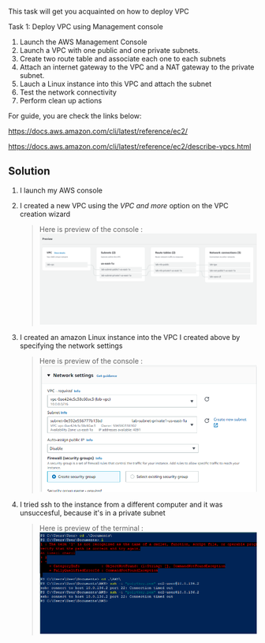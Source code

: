 This task will get you acquainted on how to deploy VPC 


Task 1: Deploy VPC using Management console
1. Launch the AWS Management Console
2. Launch a VPC with one public and one private subnets.
3. Create two route table and associate  each one to each subnets
4. Attach an internet gateway to the VPC and a NAT gateway to the private subnet.
5. Lauch a Linux instance into this VPC and attach the subnet
6. Test the network connectivity
7. Perform clean up actions


For guide, you are check the links below:

https://docs.aws.amazon.com/cli/latest/reference/ec2/

https://docs.aws.amazon.com/cli/latest/reference/ec2/describe-vpcs.html


## Solution
1. I launch my AWS console

2. I created a new VPC using the *VPC and more* option on the VPC creation wizard

   > Here is preview of the console :
    ![Create a VPC with a public and private subnet, 2 route tables, NAT and internet gateway](Images/vpccreatepreview.PNG) 

3. I created an amazon Linux instance  into the VPC I created above by specifying the network settings
   
   > Here is preview of the console :
    ![Launch Instance into the VPC](Images/instanceinvpc.PNG)

4. I tried ssh to the instance from a different computer and it was unsuccesful, because it's in a private subnet

    > Here is preview of the terminal :
    ![SSH unsuccesful because instance is in a private subnet](Images/instanceconnnectfail.PNG)